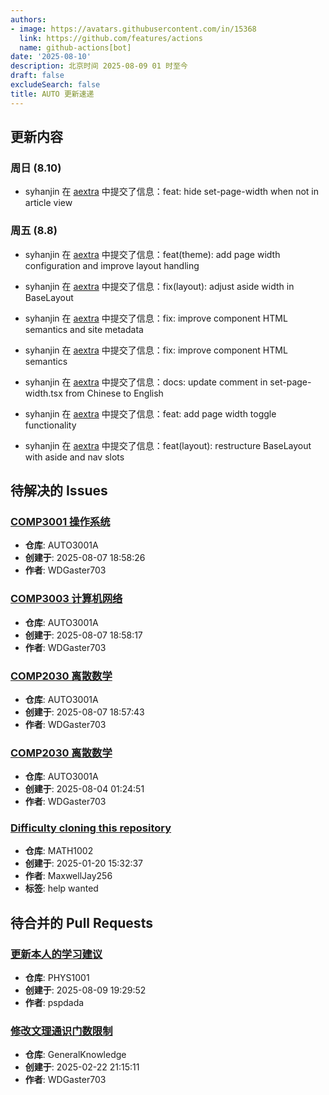 ```yaml
---
authors:
- image: https://avatars.githubusercontent.com/in/15368
  link: https://github.com/features/actions
  name: github-actions[bot]
date: '2025-08-10'
description: 北京时间 2025-08-09 01 时至今
draft: false
excludeSearch: false
title: AUTO 更新速递
---
```


## 更新内容

### 周日 (8.10)

- syhanjin 在 [aextra](https://github.com/HITSZ-OpenAuto/aextra) 中提交了信息：feat: hide set-page-width when not in article view

### 周五 (8.8)

- syhanjin 在 [aextra](https://github.com/HITSZ-OpenAuto/aextra) 中提交了信息：feat(theme): add page width configuration and improve layout handling

- syhanjin 在 [aextra](https://github.com/HITSZ-OpenAuto/aextra) 中提交了信息：fix(layout): adjust aside width in BaseLayout

- syhanjin 在 [aextra](https://github.com/HITSZ-OpenAuto/aextra) 中提交了信息：fix: improve component HTML semantics and site metadata

- syhanjin 在 [aextra](https://github.com/HITSZ-OpenAuto/aextra) 中提交了信息：fix: improve component HTML semantics

- syhanjin 在 [aextra](https://github.com/HITSZ-OpenAuto/aextra) 中提交了信息：docs: update comment in set-page-width.tsx from Chinese to English

- syhanjin 在 [aextra](https://github.com/HITSZ-OpenAuto/aextra) 中提交了信息：feat: add page width toggle functionality

- syhanjin 在 [aextra](https://github.com/HITSZ-OpenAuto/aextra) 中提交了信息：feat(layout): restructure BaseLayout with aside and nav slots

## 待解决的 Issues

### [COMP3001 操作系统](https://github.com/HITSZ-OpenAuto/AUTO3001A/issues/23)

- **仓库**: AUTO3001A
- **创建于**: 2025-08-07 18:58:26
- **作者**: WDGaster703

### [COMP3003 计算机网络](https://github.com/HITSZ-OpenAuto/AUTO3001A/issues/22)

- **仓库**: AUTO3001A
- **创建于**: 2025-08-07 18:58:17
- **作者**: WDGaster703

### [COMP2030 离散数学](https://github.com/HITSZ-OpenAuto/AUTO3001A/issues/21)

- **仓库**: AUTO3001A
- **创建于**: 2025-08-07 18:57:43
- **作者**: WDGaster703

### [COMP2030 离散数学](https://github.com/HITSZ-OpenAuto/AUTO3001A/issues/20)

- **仓库**: AUTO3001A
- **创建于**: 2025-08-04 01:24:51
- **作者**: WDGaster703

### [Difficulty cloning this repository](https://github.com/HITSZ-OpenAuto/MATH1002/issues/13)

- **仓库**: MATH1002
- **创建于**: 2025-01-20 15:32:37
- **作者**: MaxwellJay256
- **标签**: help wanted

## 待合并的 Pull Requests

### [更新本人的学习建议](https://github.com/HITSZ-OpenAuto/PHYS1001/pull/17)

- **仓库**: PHYS1001
- **创建于**: 2025-08-09 19:29:52
- **作者**: pspdada

### [修改文理通识门数限制](https://github.com/HITSZ-OpenAuto/GeneralKnowledge/pull/6)

- **仓库**: GeneralKnowledge
- **创建于**: 2025-02-22 21:15:11
- **作者**: WDGaster703

